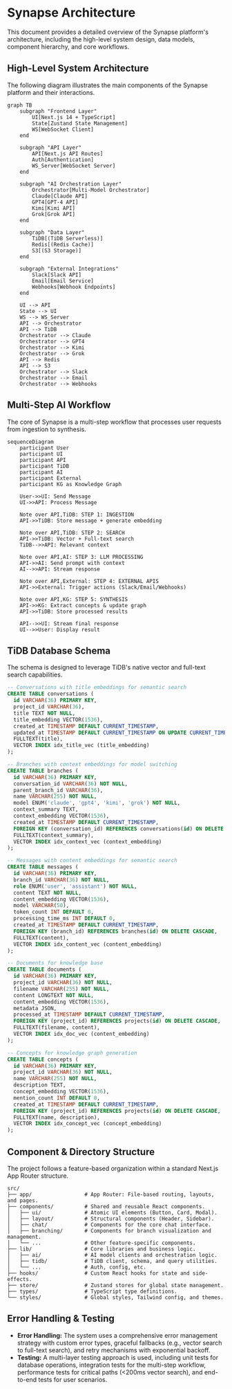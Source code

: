 # Synapse Architecture

This document provides a detailed overview of the Synapse platform's architecture, including the high-level system design, data models, component hierarchy, and core workflows.

## High-Level System Architecture

The following diagram illustrates the main components of the Synapse platform and their interactions.

```mermaid
graph TB
    subgraph "Frontend Layer"
        UI[Next.js 14 + TypeScript]
        State[Zustand State Management]
        WS[WebSocket Client]
    end
    
    subgraph "API Layer"
        API[Next.js API Routes]
        Auth[Authentication]
        WS_Server[WebSocket Server]
    end
    
    subgraph "AI Orchestration Layer"
        Orchestrator[Multi-Model Orchestrator]
        Claude[Claude API]
        GPT4[GPT-4 API]
        Kimi[Kimi API]
        Grok[Grok API]
    end
    
    subgraph "Data Layer"
        TiDB[(TiDB Serverless)]
        Redis[(Redis Cache)]
        S3[(S3 Storage)]
    end
    
    subgraph "External Integrations"
        Slack[Slack API]
        Email[Email Service]
        Webhooks[Webhook Endpoints]
    end
    
    UI --> API
    State --> UI
    WS --> WS_Server
    API --> Orchestrator
    API --> TiDB
    Orchestrator --> Claude
    Orchestrator --> GPT4
    Orchestrator --> Kimi
    Orchestrator --> Grok
    API --> Redis
    API --> S3
    Orchestrator --> Slack
    Orchestrator --> Email
    Orchestrator --> Webhooks
```

## Multi-Step AI Workflow

The core of Synapse is a multi-step workflow that processes user requests from ingestion to synthesis.

```mermaid
sequenceDiagram
    participant User
    participant UI
    participant API
    participant TiDB
    participant AI
    participant External
    participant KG as Knowledge Graph
    
    User->>UI: Send Message
    UI->>API: Process Message
    
    Note over API,TiDB: STEP 1: INGESTION
    API->>TiDB: Store message + generate embedding
    
    Note over API,TiDB: STEP 2: SEARCH
    API->>TiDB: Vector + Full-text search
    TiDB-->>API: Relevant context
    
    Note over API,AI: STEP 3: LLM PROCESSING
    API->>AI: Send prompt with context
    AI-->>API: Stream response
    
    Note over API,External: STEP 4: EXTERNAL APIS
    API->>External: Trigger actions (Slack/Email/Webhooks)
    
    Note over API,KG: STEP 5: SYNTHESIS
    API->>KG: Extract concepts & update graph
    API->>TiDB: Store processed results
    
    API-->>UI: Stream final response
    UI-->>User: Display result
```

## TiDB Database Schema

The schema is designed to leverage TiDB's native vector and full-text search capabilities.

```sql
-- Conversations with title embeddings for semantic search
CREATE TABLE conversations (
  id VARCHAR(36) PRIMARY KEY,
  project_id VARCHAR(36),
  title TEXT NOT NULL,
  title_embedding VECTOR(1536),
  created_at TIMESTAMP DEFAULT CURRENT_TIMESTAMP,
  updated_at TIMESTAMP DEFAULT CURRENT_TIMESTAMP ON UPDATE CURRENT_TIMESTAMP,
  FULLTEXT(title),
  VECTOR INDEX idx_title_vec (title_embedding)
);

-- Branches with context embeddings for model switching
CREATE TABLE branches (
  id VARCHAR(36) PRIMARY KEY,
  conversation_id VARCHAR(36) NOT NULL,
  parent_branch_id VARCHAR(36),
  name VARCHAR(255) NOT NULL,
  model ENUM('claude', 'gpt4', 'kimi', 'grok') NOT NULL,
  context_summary TEXT,
  context_embedding VECTOR(1536),
  created_at TIMESTAMP DEFAULT CURRENT_TIMESTAMP,
  FOREIGN KEY (conversation_id) REFERENCES conversations(id) ON DELETE CASCADE,
  FULLTEXT(context_summary),
  VECTOR INDEX idx_context_vec (context_embedding)
);

-- Messages with content embeddings for semantic search
CREATE TABLE messages (
  id VARCHAR(36) PRIMARY KEY,
  branch_id VARCHAR(36) NOT NULL,
  role ENUM('user', 'assistant') NOT NULL,
  content TEXT NOT NULL,
  content_embedding VECTOR(1536),
  model VARCHAR(50),
  token_count INT DEFAULT 0,
  processing_time_ms INT DEFAULT 0,
  created_at TIMESTAMP DEFAULT CURRENT_TIMESTAMP,
  FOREIGN KEY (branch_id) REFERENCES branches(id) ON DELETE CASCADE,
  FULLTEXT(content),
  VECTOR INDEX idx_content_vec (content_embedding)
);

-- Documents for knowledge base
CREATE TABLE documents (
  id VARCHAR(36) PRIMARY KEY,
  project_id VARCHAR(36) NOT NULL,
  filename VARCHAR(255) NOT NULL,
  content LONGTEXT NOT NULL,
  content_embedding VECTOR(1536),
  metadata JSON,
  processed_at TIMESTAMP DEFAULT CURRENT_TIMESTAMP,
  FOREIGN KEY (project_id) REFERENCES projects(id) ON DELETE CASCADE,
  FULLTEXT(filename, content),
  VECTOR INDEX idx_doc_vec (content_embedding)
);

-- Concepts for knowledge graph generation
CREATE TABLE concepts (
  id VARCHAR(36) PRIMARY KEY,
  project_id VARCHAR(36) NOT NULL,
  name VARCHAR(255) NOT NULL,
  description TEXT,
  concept_embedding VECTOR(1536),
  mention_count INT DEFAULT 0,
  created_at TIMESTAMP DEFAULT CURRENT_TIMESTAMP,
  FOREIGN KEY (project_id) REFERENCES projects(id) ON DELETE CASCADE,
  FULLTEXT(name, description),
  VECTOR INDEX idx_concept_vec (concept_embedding)
);
```

## Component & Directory Structure

The project follows a feature-based organization within a standard Next.js App Router structure.

```
src/
├── app/                 # App Router: File-based routing, layouts, and pages.
├── components/          # Shared and reusable React components.
│   ├── ui/              # Atomic UI elements (Button, Card, Modal).
│   ├── layout/          # Structural components (Header, Sidebar).
│   ├── chat/            # Components for the core chat interface.
│   ├── branching/       # Components for branch visualization and management.
│   └── ...              # Other feature-specific components.
├── lib/                 # Core libraries and business logic.
│   ├── ai/              # AI model clients and orchestration logic.
│   ├── tidb/            # TiDB client, schema, and query utilities.
│   └── ...              # Auth, config, etc.
├── hooks/               # Custom React hooks for state and side-effects.
├── store/               # Zustand stores for global state management.
├── types/               # TypeScript type definitions.
└── styles/              # Global styles, Tailwind config, and themes.
```

## Error Handling & Testing

- **Error Handling:** The system uses a comprehensive error management strategy with custom error types, graceful fallbacks (e.g., vector search to full-text search), and retry mechanisms with exponential backoff.
- **Testing:** A multi-layer testing approach is used, including unit tests for database operations, integration tests for the multi-step workflow, performance tests for critical paths (<200ms vector search), and end-to-end tests for user scenarios.